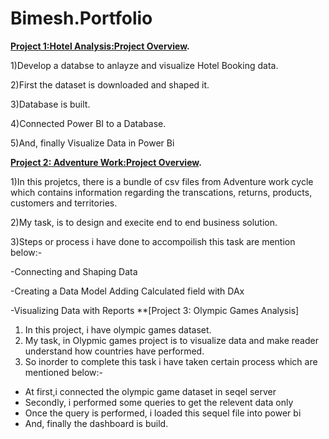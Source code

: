 # Bimesh.Portfolio

**[Project 1:Hotel Analysis:Project Overview](https://github.com/Bimeshadhikari/HotelAnalaysis).**

1)Develop a databse to anlayze and visualize Hotel Booking data.

2)First the dataset is downloaded and shaped it.

3)Database is built.

4)Connected Power BI to a Database.

5)And, finally Visualize Data in Power Bi


**[Project 2: Adventure Work:Project Overview](https://github.com/Bimeshadhikari/AdventureWorks).**

1)In this projetcs, there is a bundle of csv files from Adventure work cycle which contains information regarding the transcations, returns, products, customers and territories. 

2)My task, is to design and execite end to end business solution.

3)Steps or process i have done to accompoilish this task are mention below:- 

 -Connecting and Shaping Data 
 
 -Creating a Data Model Adding Calculated field with DAx 
 
 -Visualizing Data with Reports
 **[Project 3: Olympic Games Analysis] 
 1) In this project, i have olympic games dataset. 
 2) My task, in Olypmic games project is to visualize data and make reader understand how countries have performed.
 3) So inorder to complete this task i have taken certain process which are mentioned below:-
 - At first,i connected the olympic game dataset in seqel server
 - Secondly, i performed some queries to get the relevent data only
 - Once the query is performed, i loaded this sequel file into power bi 
 - And, finally the dashboard is build. 
